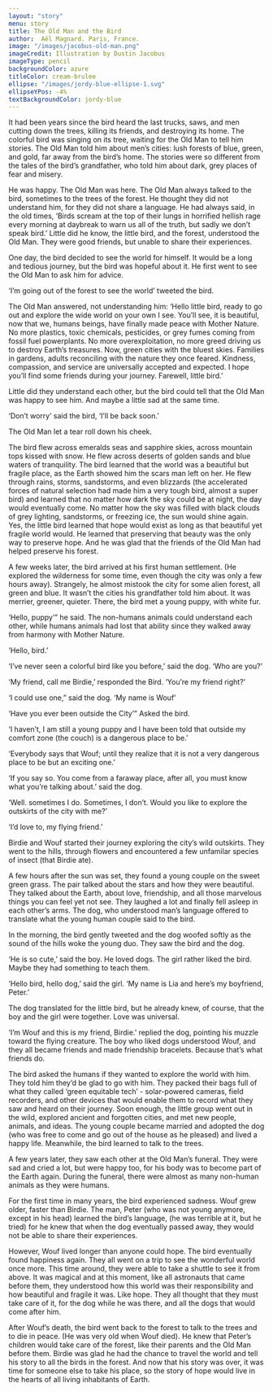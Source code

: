 ```yaml
---
layout: "story"
menu: story
title: The Old Man and the Bird
author:  Aël Magnard. Paris, France. 
image: "/images/jacobus-old-man.png"
imageCredit: Illustration by Dustin Jacobus
imageType: pencil
backgroundColor: azure
titleColor: cream-brulee
ellipse: "/images/jordy-blue-ellipse-1.svg"
ellipseYPos: -4%
textBackgroundColor: jordy-blue
---
```

It had been years since the bird heard the last trucks, saws, and men cutting down the trees,  killing its friends, and destroying its home. The colorful bird was singing on its tree, waiting for the Old Man to tell him stories. The Old Man told him about men’s cities: lush forests of blue, green, and gold, far away from the bird’s home. The stories were so different from the tales of the bird’s grandfather, who told him about dark, grey places of fear and misery.  


He was happy. The Old Man was here. The Old Man always talked to the bird,  sometimes to the trees of the forest. He thought they did not understand him, for they did not  share a language. He had always said, in the old times, ‘Birds scream at the top of their lungs in horrified hellish rage every morning at daybreak to warn us all of the truth, but sadly we don’t speak bird.’  Little did he know, the little bird, and the forest, understood the Old Man. They were good friends, but unable to share their experiences.

One day, the bird decided to see the world for himself. It would be a long and tedious  journey, but the bird was hopeful about it. He first went to see the Old Man to ask him for advice.

‘I’m going out of the forest to see the world’ tweeted the bird.

The Old Man answered, not understanding him: ‘Hello little bird, ready to go out and explore the wide world on your own I see. You’ll see, it is beautiful, now that we, humans beings, have finally made peace with Mother Nature. No more plastics, toxic chemicals, pesticides, or grey fumes coming from fossil fuel powerplants. No more overexploitation, no more greed driving us to destroy Earth’s treasures. Now, green cities with the bluest skies. Families in gardens, adults reconciling with the nature they once feared. Kindness, compassion, and service are  universally accepted and expected. I hope you’ll find some friends during your journey. Farewell, little bird.’

Little did they understand each other, but the bird could tell that the Old Man was happy to see him. And maybe a little sad at the same time.

‘Don’t worry’ said the bird, ‘I’ll be back soon.’

The Old Man let a tear roll down his cheek. 

The bird flew across emeralds seas and sapphire skies, across mountain tops kissed  with snow. He flew across deserts of golden sands and blue waters of tranquility. The bird  learned that the world was a beautiful but fragile place, as the Earth showed him the scars man left on her. He flew through rains, storms, sandstorms, and even blizzards (the accelerated forces of natural selection had made him a very tough bird, almost a super bird) and learned that no matter how dark the sky could be at night, the day would eventually come. No matter how the sky was filled with black clouds of grey lighting, sandstorms, or freezing ice, the sun would shine again. Yes, the little bird learned that hope would exist as long as that beautiful yet fragile world would. He learned that preserving that beauty was the only way to preserve hope. And he was glad that the friends of the Old Man had helped preserve his forest.  

A few weeks later, the bird arrived at his first human settlement. (He explored the wilderness for some time, even though the city was only a few hours away). Strangely, he almost mistook the city for some alien forest, all green and blue. It wasn’t the cities his grandfather told him about. It was merrier, greener, quieter. There, the bird met a young puppy, with white fur.

‘Hello, puppy’” he said. The non-humans animals could understand each other, while humans animals had lost that ability since they walked away from harmony with Mother  Nature.

‘Hello, bird.’

‘I’ve never seen a colorful bird like you before,’ said the dog. ‘Who are you?’

‘My friend, call me Birdie,’  responded the Bird. ‘You’re my friend right?’

‘I could use one,” said the dog. ‘My name is Wouf’

‘Have you ever been outside the City’” Asked the bird.

‘I haven’t, I am still a young puppy and I have been told that outside my comfort zone (the couch) is a dangerous place to be.’

‘Everybody says that Wouf; until they realize that it  is not a very dangerous place to be but an exciting one.’

‘If you say so. You come from a faraway place, after all, you must know what you’re talking about.’ said the dog.

‘Well. sometimes I do. Sometimes, I don’t. Would you like to explore the outskirts of the city with me?’

 ‘I’d love to, my flying friend.’  

 Birdie and Wouf started their journey exploring the city’s wild outskirts. They went to the hills, through flowers and encountered a few unfamilar species of insect (that Birdie ate).

A few hours after the sun was set, they found a young couple on the sweet green grass. The pair talked about the stars and how they were beautiful. They talked about the Earth, about love, friendship, and all those marvelous things you can feel yet not see. They laughed a lot and finally fell asleep in each other’s arms.  The dog, who understood man’s language offered to translate what the young human couple said to the bird.

In the morning, the bird gently tweeted and the dog woofed softly as the sound of the hills woke the young duo. They saw the bird and the dog.

‘He is so cute,’ said the boy. He loved dogs. The girl rather liked the bird. Maybe they had something to teach them.

‘Hello bird, hello dog,’ said the girl. ‘My name is Lia and here’s my boyfriend, Peter.’ 

The dog translated for the little bird, but he already knew, of course, that the boy and the girl were together. Love was universal.

‘I’m Wouf and this is my friend, Birdie.’ replied the dog, pointing his muzzle toward the flying creature. The boy who liked dogs understood Wouf, and they all became friends and made friendship bracelets. Because that’s what friends do.

The bird asked the humans if they wanted to explore the world with him. They told him they’d be glad to go with him. They packed their bags full of what they called ‘green equitable tech’ - solar-powered cameras, field recorders, and other devices that would enable them to record what they saw and heard on their journey. Soon enough, the little group went out in the wild, explored ancient and forgotten cities, and met new people, animals, and ideas. The young couple became married and adopted the dog (who was free to come and go out of the house as he pleased) and lived a happy life. Meanwhile, the bird learned to talk to the trees.

A few years later, they saw each other at the  Old Man’s funeral. They were sad and cried a lot, but were happy too, for his body was to become part of the Earth again. During the funeral, there were almost as many non-human animals as they were humans.

For the first time in many years, the bird experienced sadness. Wouf grew older, faster than Birdie. The man, Peter (who was not young anymore, except in his head) learned the bird’s language, (he was terrible at it, but he tried) for he knew that when the dog eventually passed away, they would not be able to share their experiences.

However, Wouf lived longer than anyone could hope.  The bird eventually found happiness again. They all went on a trip to see the wonderful world once more. This time around, they were able to take a shuttle to see it from above. It was magical and at this moment, like all astronauts that came before them, they understood how this world was their responsibility and how beautiful and fragile it was. Like hope. They all thought that they must take care of it, for the dog while he was there, and all the dogs that would come after him. 

After Wouf’s death, the bird went back to the forest to talk to the trees and to die in peace. (He was very old when Wouf died). He knew that Peter’s children would take care of the forest,  like their parents and the Old Man before them. Birdie was glad he had the chance to travel the world and tell his story to all the birds in the forest. And now that his story was over, it was time for someone else to take his place, so the story of hope would live in the hearts of all living inhabitants of Earth.
